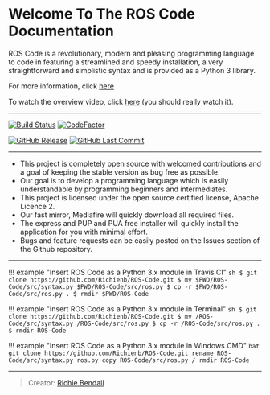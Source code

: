 # Welcome To The ROS Code Documentation

ROS Code is a revolutionary, modern and pleasing programming language to code in featuring a streamlined and speedy installation, a  very straightforward and simplistic syntax and is provided as a Python 3 library. 

For more information, click [here](https://www.ros-code.ga)

To watch the overview video, click [here](https://www.youtube.com/watch?v=lPCTNKA8otA) (you should really watch it).

___

[![Build Status](https://img.shields.io/travis/Richienb/ROS-Code.svg?longCache=true&style=for-the-badge)](https://travis-ci.org/Richienb/ROS-Code) [![CodeFactor](https://www.codefactor.io/repository/github/richienb/ros-code/badge?longCache=true&style=for-the-badge)](https://www.codefactor.io/repository/github/richienb/ros-code)

[![GitHub Release](https://img.shields.io/github/release/Richienb/ROS-Code.svg?longCache=true&style=for-the-badge)](https://github.com/Richienb/ROS-Code/releases) [![GitHub Last Commit](https://img.shields.io/github/last-commit/Richienb/ROS-Code.svg?longCache=true&style=for-the-badge)](https://github.com/Richienb/ROS-Code/commits/master)

___

- This project is completely open source with welcomed contributions and a goal of keeping the stable version as bug free as possible.
- Our goal is to develop a programming language which is easily understandable by programming beginners and intermediates.
- This project is licensed under the open source certified license, Apache Licence 2.
- Our fast mirror, Mediafire will quickly download all required files.
- The express and PUP and PUA free installer will quickly install the application for you with minimal effort.
- Bugs and feature requests can be easily posted on the Issues section of the Github repository.

___

!!! example "Insert ROS Code as a Python 3.x module in Travis CI"
    ```sh
    $ git clone https://github.com/Richienb/ROS-Code.git
    $ mv $PWD/ROS-Code/src/syntax.py $PWD/ROS-Code/src/ros.py
    $ cp -r $PWD/ROS-Code/src/ros.py .
    $ rmdir $PWD/ROS-Code
    ```

!!! example "Insert ROS Code as a Python 3.x module in Terminal"
    ```sh
    $ git clone https://github.com/Richienb/ROS-Code.git
    $ mv /ROS-Code/src/syntax.py /ROS-Code/src/ros.py
    $ cp -r /ROS-Code/src/ros.py .
    $ rmdir ROS-Code
    ```

!!! example "Insert ROS Code as a Python 3.x module in Windows CMD"
    ```bat
    git clone https://github.com/Richienb/ROS-Code.git
    rename ROS-Code/src/syntax.py ros.py
    copy ROS-Code/src/ros.py /
    rmdir ROS-Code
    ```

___

> Creator: [Richie Bendall](https://www.richie-bendall.ml)
